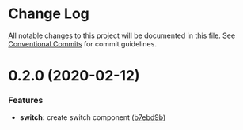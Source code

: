 # Change Log

All notable changes to this project will be documented in this file.
See [Conventional Commits](https://conventionalcommits.org) for commit guidelines.

# 0.2.0 (2020-02-12)


### Features

* **switch:** create switch component ([b7ebd9b](https://github.com/knack-ux/knack-ux/commit/b7ebd9b8a43a3eb19e8f76dfa3fc92ecc42ab47d))
